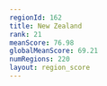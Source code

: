 ```yaml
---
regionId: 162
title: New Zealand
rank: 21
meanScore: 76.98
globalMeanScore: 69.21
numRegions: 220
layout: region_score
---
```

